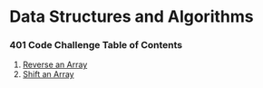 # Data Structures and Algorithms

### 401 Code Challenge Table of Contents
1. [Reverse an Array](python/past_readMes/cc1.md)  
2. [Shift an Array](python/README.md)  

